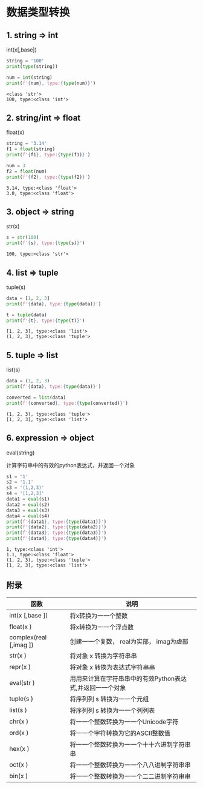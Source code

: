 # 数据类型转换

## 1. string => int

int(x[,base]) 

```python
string = '100'
print(type(string))

num = int(string)
print(f'{num}, type:{type(num)}')
```

```
<class 'str'>
100, type:<class 'int'>
```



## 2. string/int => float

float(x)

```python
string = '3.14'
f1 = float(string)
print(f'{f1}, type:{type(f1)}')

num = 3
f2 = float(num)
print(f'{f2}, type:{type(f2)}')
```

```
3.14, type:<class 'float'>
3.0, type:<class 'float'>
```



## 3. object => string

str(x)

```python
s = str(100)
print(f'{s}, type:{type(s)}')
```

```
100, type:<class 'str'>
```



## 4. list => tuple

tuple(s)

```python
data = [1, 2, 3]
print(f'{data}, type:{type(data)}')

t = tuple(data)
print(f'{t}, type:{type(t)}')
```

```
[1, 2, 3], type:<class 'list'>
(1, 2, 3), type:<class 'tuple'>
```



## 5. tuple => list

list(s)

```python
data = (1, 2, 3)
print(f'{data}, type:{type(data)}')

converted = list(data)
print(f'{converted}, type:{type(converted)}')
```

```
(1, 2, 3), type:<class 'tuple'>
[1, 2, 3], type:<class 'list'>
```



## 6. expression => object

eval(string)

计算字符串中的有效的python表达式，并返回一个对象

```python
s1 = '1'
s2 = '1.1'
s3 = '(1,2,3)'
s4 = '[1,2,3]'
data1 = eval(s1)
data2 = eval(s2)
data3 = eval(s3)
data4 = eval(s4)
print(f'{data1}, type:{type(data1)}')
print(f'{data2}, type:{type(data2)}')
print(f'{data3}, type:{type(data3)}')
print(f'{data4}, type:{type(data4)}')
```

```
1, type:<class 'int'>
1.1, type:<class 'float'>
(1, 2, 3), type:<class 'tuple'>
[1, 2, 3], type:<class 'list'>
```





## 附录

| 函数                   | 说明                                                      |
| ---------------------- | --------------------------------------------------------- |
| int(x [,base ])        | 将x转换为⼀一个整数                                       |
| float(x )              | 将x转换为⼀一个浮点数                                     |
| complex(real [,imag ]) | 创建⼀一个复数， real为实部， imag为虚部                  |
| str(x )                | 将对象 x 转换为字符串串                                   |
| repr(x )               | 将对象 x 转换为表达式字符串串                             |
| eval(str )             | ⽤用来计算在字符串串中的有效Python表达式,并返回⼀一个对象 |
| tuple(s )              | 将序列列 s 转换为⼀一个元组                               |
| list(s )               | 将序列列 s 转换为⼀一个列列表                             |
| chr(x )                | 将⼀一个整数转换为⼀一个Unicode字符                       |
| ord(x )                | 将⼀一个字符转换为它的ASCII整数值                         |
| hex(x )                | 将⼀一个整数转换为⼀一个⼗十六进制字符串串                |
| oct(x )                | 将⼀一个整数转换为⼀一个⼋八进制字符串串                  |
| bin(x )                | 将⼀一个整数转换为⼀一个⼆二进制字符串串                  |